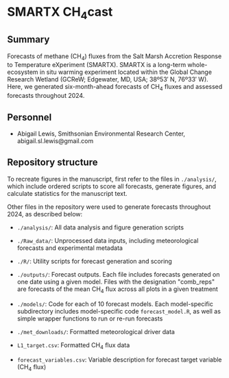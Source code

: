 # SMARTX CH<sub>4</sub>cast

## Summary

Forecasts of methane (CH<sub>4</sub>) fluxes from the Salt Marsh Accretion Response to Temperature eXperiment (SMARTX). SMARTX is a long-term whole-ecosystem in situ warming experiment located within the Global Change Research Wetland (GCReW; Edgewater, MD, USA; 38º53′ N, 76º33′ W). Here, we generated six-month-ahead forecasts of CH<sub>4</sub> fluxes and assessed forecasts throughout 2024.

## Personnel

-   Abigail Lewis, Smithsonian Environmental Research Center, abigail.sl.lewis\@gmail.com

## Repository structure

To recreate figures in the manuscript, first refer to the files in `./analysis/`, which include ordered scripts to score all forecasts, generate figures, and calculate statistics for the manuscript text.

Other files in the repository were used to generate forecasts throughout 2024, as described below:

-   `./analysis/`: All data analysis and figure generation scripts

-   `./Raw_data/`: Unprocessed data inputs, including meteorological forecasts and experimental metadata

-   `./R/`: Utility scripts for forecast generation and scoring

-   `./outputs/`: Forecast outputs. Each file includes forecasts generated on one date using a given model. Files with the designation "comb_reps" are forecasts of the mean CH<sub>4</sub> flux across all plots in a given treatment

-   `./models/`: Code for each of 10 forecast models. Each model-specific subdirectory includes model-specific code `forecast_model.R`, as well as simple wrapper functions to run or re-run forecasts

-   `./met_downloads/`: Formatted meteorological driver data

-   `L1_target.csv`: Formatted CH<sub>4</sub> flux data

-   `forecast_variables.csv`: Variable description for forecast target variable (CH<sub>4</sub> flux)
